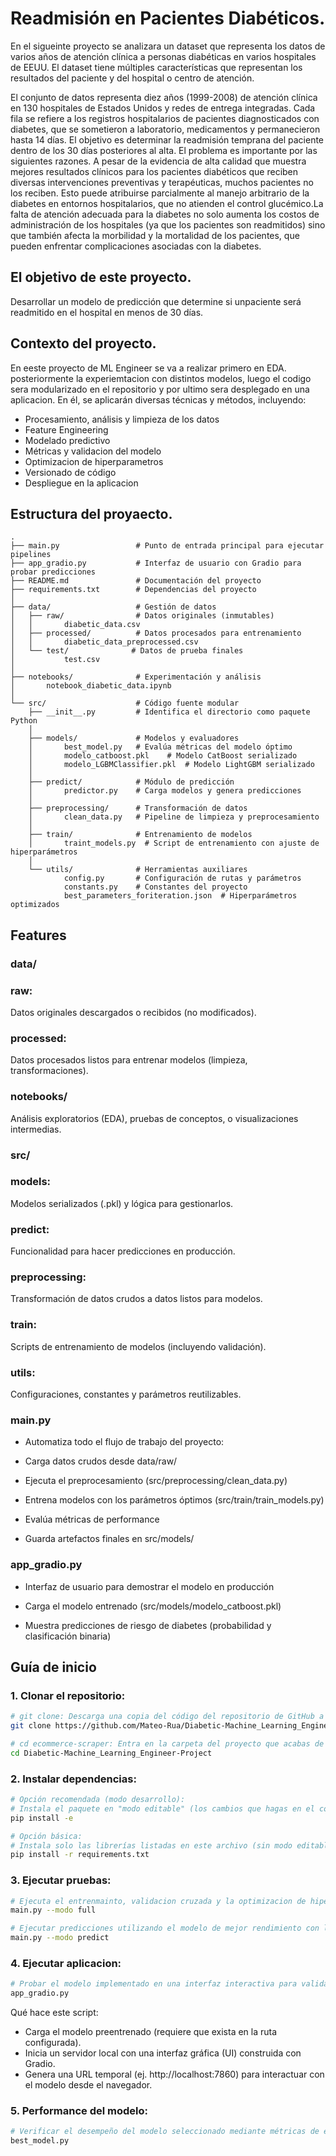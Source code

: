 # Readmisión en Pacientes Diabéticos.

En el sigueinte proyecto se analizara un  dataset que representa los datos de varios años de atención clínica a personas diabéticas en varios hospitales de EEUU. El dataset tiene múltiples
características que representan los resultados del paciente y del hospital o centro de atención.

El conjunto de datos representa diez años (1999-2008) de atención clínica en 130 hospitales de Estados Unidos y redes de entrega integradas. Cada fila se refiere a los registros hospitalarios de pacientes diagnosticados con diabetes, que se sometieron a laboratorio, medicamentos y permanecieron hasta 14 días. El objetivo es determinar la readmisión temprana del paciente dentro de los 30 días posteriores al alta. El problema es importante por las siguientes razones. A pesar de la evidencia de alta calidad que muestra mejores resultados clínicos para los pacientes diabéticos que reciben diversas intervenciones preventivas y terapéuticas, muchos pacientes no los reciben. Esto puede atribuirse parcialmente al manejo arbitrario de la diabetes en entornos hospitalarios, que no atienden el control glucémico.La falta de atención adecuada para la diabetes no solo aumenta los costos de administración de los hospitales (ya que los pacientes son readmitidos) sino que también afecta la morbilidad y la mortalidad de los pacientes, que pueden enfrentar complicaciones asociadas con la diabetes.

## El objetivo de este proyecto.

Desarrollar un modelo de predicción que determine si unpaciente será readmitido en el hospital en menos de 30 días.

## Contexto del proyecto.

En eeste proyecto de ML Engineer se va a realizar primero en EDA. posteriormente la experiemtacion con distintos modelos, luego el codigo sera modularizado en el repositorio y por ultimo sera desplegado en una aplicacion. En él, se aplicarán diversas técnicas y métodos, incluyendo:

- Procesamiento, análisis y limpieza de los datos
- Feature Engineering
- Modelado predictivo
- Métricas y validacion del modelo
- Optimizacion de hiperparametros
- Versionado de código
- Despliegue en la aplicacion
  

## Estructura del proyaecto. 
```
.
├── main.py                 # Punto de entrada principal para ejecutar pipelines
├── app_gradio.py           # Interfaz de usuario con Gradio para probar predicciones
├── README.md               # Documentación del proyecto
├── requirements.txt        # Dependencias del proyecto
│
├── data/                   # Gestión de datos
│   ├── raw/                # Datos originales (inmutables)
│   │       diabetic_data.csv
│   ├── processed/          # Datos procesados para entrenamiento
│   │       diabetic_data_preprocessed.csv
│   └── test/              # Datos de prueba finales
│           test.csv
│
├── notebooks/              # Experimentación y análisis
│       notebook_diabetic_data.ipynb
│
└── src/                    # Código fuente modular
    ├── __init__.py         # Identifica el directorio como paquete Python
    │
    ├── models/             # Modelos y evaluadores
    │       best_model.py   # Evalúa métricas del modelo óptimo
    │       modelo_catboost.pkl    # Modelo CatBoost serializado
    │       modelo_LGBMClassifier.pkl  # Modelo LightGBM serializado
    │
    ├── predict/            # Módulo de predicción
    │       predictor.py    # Carga modelos y genera predicciones
    │
    ├── preprocessing/      # Transformación de datos
    │       clean_data.py   # Pipeline de limpieza y preprocesamiento
    │
    ├── train/              # Entrenamiento de modelos
    │       traint_models.py  # Script de entrenamiento con ajuste de hiperparámetros
    │
    └── utils/              # Herramientas auxiliares
            config.py       # Configuración de rutas y parámetros
            constants.py    # Constantes del proyecto
            best_parameters_foriteration.json  # Hiperparámetros optimizados

```
## Features


### data/

### raw: 
Datos originales descargados o recibidos (no modificados).

### processed:
Datos procesados listos para entrenar modelos (limpieza, transformaciones).

### notebooks/
Análisis exploratorios (EDA), pruebas de conceptos, o visualizaciones intermedias.

### src/

### models: 
Modelos serializados (.pkl) y lógica para gestionarlos.

### predict: 
Funcionalidad para hacer predicciones en producción.

### preprocessing: 
Transformación de datos crudos a datos listos para modelos.

### train:
Scripts de entrenamiento de modelos (incluyendo validación).

### utils:
Configuraciones, constantes y parámetros reutilizables.

### main.py

- Automatiza todo el flujo de trabajo del proyecto:

- Carga datos crudos desde data/raw/

- Ejecuta el preprocesamiento (src/preprocessing/clean_data.py)

- Entrena modelos con los parámetros óptimos (src/train/train_models.py)

- Evalúa métricas de performance

- Guarda artefactos finales en src/models/



### app_gradio.py

- Interfaz de usuario para demostrar el modelo en producción

- Carga el modelo entrenado (src/models/modelo_catboost.pkl)

- Muestra predicciones de riesgo de diabetes (probabilidad y clasificación binaria)

## Guía de inicio

### 1. Clonar el repositorio:
```bash
# git clone: Descarga una copia del código del repositorio de GitHub a tu computadora.
git clone https://github.com/Mateo-Rua/Diabetic-Machine_Learning_Engineer-Project.git

# cd ecommerce-scraper: Entra en la carpeta del proyecto que acabas de clonar.
cd Diabetic-Machine_Learning_Engineer-Project
```

### 2. Instalar dependencias:
```bash
# Opción recomendada (modo desarrollo):
# Instala el paquete en "modo editable" (los cambios que hagas en el código se reflejarán sin reinstalar).
pip install -e 

# Opción básica:
# Instala solo las librerías listadas en este archivo (sin modo editable).
pip install -r requirements.txt
```

### 3. Ejecutar pruebas:
```bash
# Ejecuta el entrenmainto, validacion cruzada y la optimizacion de hiperparametros. 
main.py --modo full

# Ejecutar predicciones utilizando el modelo de mejor rendimiento con los datos de test.
main.py --modo predict
```

### 4. Ejecutar aplicacion:
```bash
# Probar el modelo implementado en una interfaz interactiva para validar su funcionamiento en un entorno de despliegue simulado. 
app_gradio.py
```
Qué hace este script:

- Carga el modelo preentrenado (requiere que exista en la ruta configurada).
- Inicia un servidor local con una interfaz gráfica (UI) construida con Gradio.
- Genera una URL temporal (ej. http://localhost:7860) para interactuar con el modelo desde el navegador.

### 5. Performance del modelo:
```bash
# Verificar el desempeño del modelo seleccionado mediante métricas de evaluación predefinidas.
best_model.py
```
